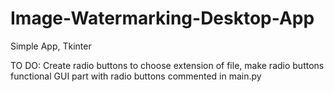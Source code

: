 # Image-Watermarking-Desktop-App
Simple App, Tkinter

TO DO: Create radio buttons to choose extension of file, make radio buttons functional
GUI part with radio buttons commented in main.py
